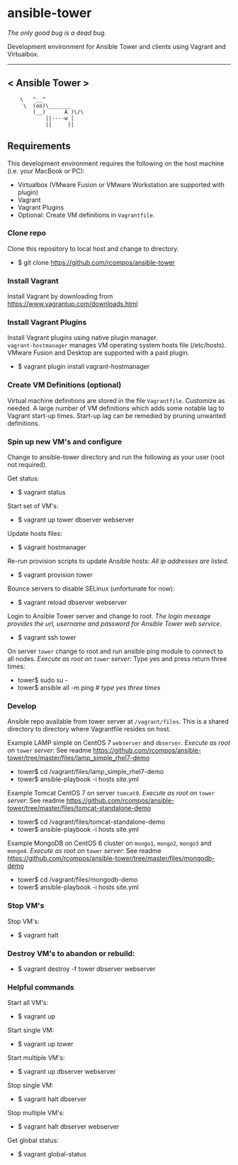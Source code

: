 # ansible-tower
_The only good bug is a dead bug._

Development environment for Ansible Tower and clients using Vagrant and Virtualbox.

 _______________
<  Ansible Tower  >
 ---------------
        \   ^__^
         \  (oo)\_______
            (__)      A )\/\
                ||----w |
                ||     ||

## Requirements

This development environment requires the following on the host machine (i.e. your MacBook or PC):

  - Virtualbox (VMware Fusion or VMware Workstation are supported with plugin)
  - Vagrant
  - Vagrant Plugins
  - Optional:  Create VM definitions in `Vagrantfile`.

### Clone repo
Clone this repository to local host and change to directory.
  - $ git clone https://github.com/rcompos/ansible-tower

### Install Vagrant

Install Vagrant by downloading from https://www.vagrantup.com/downloads.html

### Install Vagrant Plugins

Install Vagrant plugins using native plugin manager.  
`vagrant-hostmanager` manages VM operating system hosts file (/etc/hosts).
VMware Fusion and Desktop are supported with a paid plugin.

  - $ vagrant plugin install vagrant-hostmanager

### Create VM Definitions (optional)

Virtual machine definitions are stored in the file `Vagrantfile`.  Customize as needed.
A large number of VM definitions which adds some notable lag to Vagrant start-up times.
Start-up lag can be remedied by pruning unwanted definitions.

### Spin up new VM's and configure

Change to ansible-tower directory and run the following as your user (root not required).

Get status:
  - $ vagrant status

Start set of VM's:
  - $ vagrant up tower dbserver webserver

Update hosts files:
  - $ vagrant hostmanager

Re-run provision scripts to update Ansible hosts:
*All ip addresses are listed.*
  - $ vagrant provision tower

Bounce servers to disable SELinux (unfortunate for now):
  - $ vagrant reload dbserver webserver

Login to Ansible Tower server and change to root. 
*The login message provides the url, username and password for Ansible Tower web service.*
  - $ vagrant ssh tower

On server `tower` change to root and run ansible ping module to connect to all nodes.
*Execute as root on `tower` server*:
Type yes and press return three times:
  - tower$ sudo su -
  - tower$ ansible all -m ping   #  *type yes three times*

### Develop

Ansible repo available from tower server at `/vagrant/files`.
This is a shared directory to directory where Vagrantfile resides on host.

Example LAMP simple on CentOS 7 `webserver` and `dbserver`.  *Execute as root on* `tower` *server*:
See readme https://github.com/rcompos/ansible-tower/tree/master/files/lamp_simple_rhel7-demo

  - tower$  cd /vagrant/files/lamp_simple_rhel7-demo
  - tower$  ansible-playbook -i hosts site.yml

Example Tomcat CentOS 7 on server `tomcat0`.  *Execute as root on* `tower` *server*:
See readme https://github.com/rcompos/ansible-tower/tree/master/files/tomcat-standalone-demo

  - tower$  cd /vagrant/files/tomcat-standalone-demo
  - tower$  ansible-playbook -i hosts site.yml

Example MongoDB on CentOS 6 cluster on `mongo1`, `mongo2`, `mongo3` and `mongo4`.  *Execute as root on* `tower` *server*:
See readme https://github.com/rcompos/ansible-tower/tree/master/files/mongodb-demo

  - tower$  cd /vagrant/files/mongodb-demo
  - tower$  ansible-playbook -i hosts site.yml

### Stop VM's

Stop VM's:
  - $ vagrant halt

### Destroy VM's to abandon or rebuild:

  - $ vagrant destroy -f tower dbserver webserver

### Helpful commands

Start all VM's:
  - $ vagrant up

Start single VM:
  - $ vagrant up tower

Start multiple VM's:
  - $ vagrant up dbserver webserver

Stop single VM:
  - $ vagrant halt dbserver

Stop multiple VM's:
  - $ vagrant halt dbserver webserver

Get global status:
  - $ vagrant global-status
